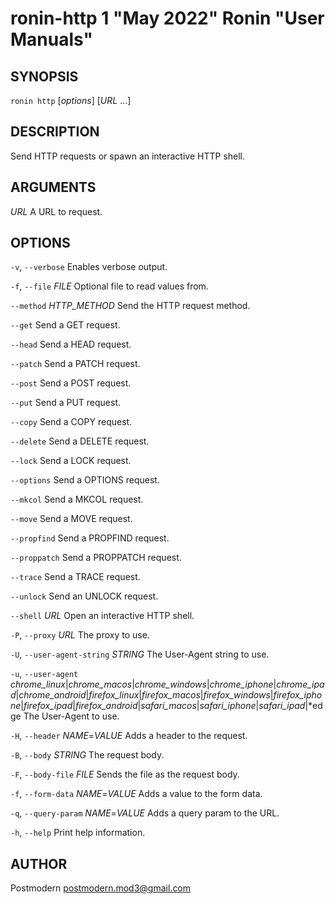 # ronin-http 1 "May 2022" Ronin "User Manuals"

## SYNOPSIS

`ronin http` [*options*] [*URL* ...]

## DESCRIPTION

Send HTTP requests or spawn an interactive HTTP shell.

## ARGUMENTS

*URL*
  A URL to request.

## OPTIONS

`-v`, `--verbose`
  Enables verbose output.

`-f`, `--file` *FILE*
  Optional file to read values from.

`--method` *HTTP_METHOD*
  Send the HTTP request method.

`--get`
  Send a GET request.

`--head`
  Send a HEAD request.

`--patch`
  Send a PATCH request.

`--post`
  Send a POST request.

`--put`
  Send a PUT request.

`--copy`
  Send a COPY request.

`--delete`
  Send a DELETE request.

`--lock`
  Send a LOCK request.

`--options`
  Send a OPTIONS request.

`--mkcol`
  Send a MKCOL request.

`--move`
  Send a MOVE request.

`--propfind`
  Send a PROPFIND request.

`--proppatch`
  Send a PROPPATCH request.

`--trace`
  Send a TRACE request.

`--unlock`
  Send an UNLOCK request.

`--shell` *URL*
  Open an interactive HTTP shell.

`-P`, `--proxy` *URL*
  The proxy to use.

`-U`, `--user-agent-string` *STRING*
  The User-Agent string to use.

`-u`, `--user-agent` *chrome_linux*\|*chrome_macos*\|*chrome_windows*\|*chrome_iphone*\|*chrome_ipad*\|*chrome_android*\|*firefox_linux*\|*firefox_macos*\|*firefox_windows*\|*firefox_iphone*\|*firefox_ipad*\|*firefox_android*\|*safari_macos*\|*safari_iphone*\|*safari_ipad*\|*edge
  The User-Agent to use.

`-H`, `--header` *NAME*=*VALUE*
  Adds a header to the request.

`-B`, `--body` *STRING*
  The request body.

`-F`, `--body-file` *FILE*
  Sends the file as the request body.

`-f`, `--form-data` *NAME*=*VALUE*
  Adds a value to the form data.

`-q`, `--query-param` *NAME*=*VALUE*
  Adds a query param to the URL.

`-h`, `--help`
  Print help information.

## AUTHOR

Postmodern <postmodern.mod3@gmail.com>

